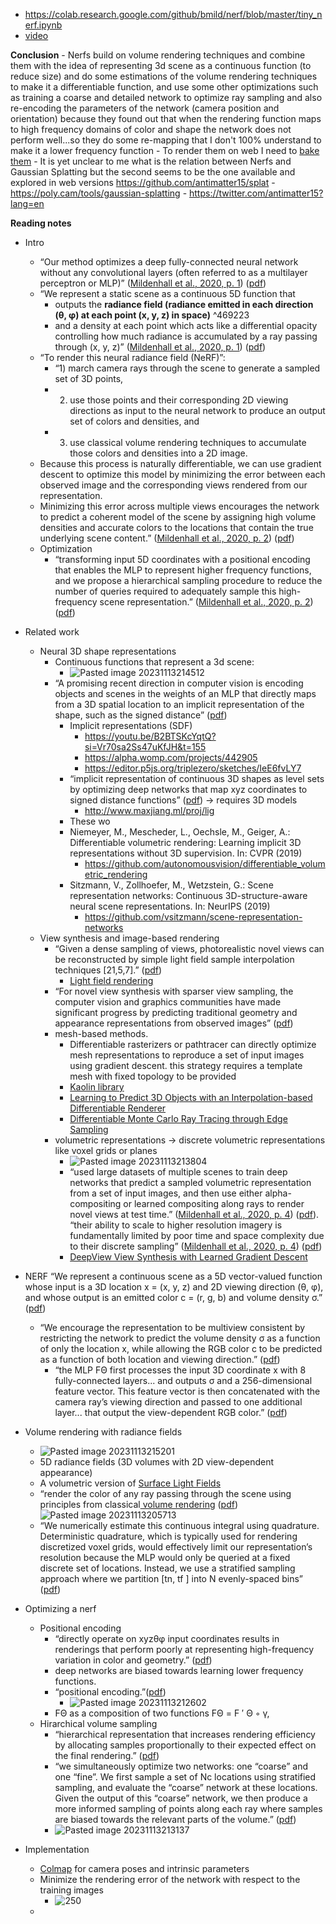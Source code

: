 - https://colab.research.google.com/github/bmild/nerf/blob/master/tiny_nerf.ipynb
- [video ](https://www.youtube.com/watch?v=dPWLybp4LL0)

**Conclusion**
	- Nerfs build on volume rendering techniques and combine them with the idea of representing 3d scene as a continuous function (to reduce size) and do some estimations of the volume rendering techniques to make it a differentiable function, and use some other optimizations such as training a coarse and detailed network to optimize ray sampling and also re-encoding the parameters of the network (camera position and orientation) because they found out that when the rendering function maps to high frequency domains of color and shape the network does not perform well...so they do some re-mapping that I don't 100% understand to make it a lower frequency function
	- To render them on web I need to [bake them](https://phog.github.io/snerg/)
	- It is yet unclear to me what is the relation between Nerfs and Gaussian Splatting but the second seems to be the one available and explored in web versions https://github.com/antimatter15/splat 
	- https://poly.cam/tools/gaussian-splatting 
	- https://twitter.com/antimatter15?lang=en

**Reading notes**
- Intro
	- “Our method optimizes a deep fully-connected neural network without any convolutional layers (often referred to as a multilayer perceptron or MLP)” ([Mildenhall et al., 2020, p. 1](zotero://select/library/items/8FBKWBMU)) ([pdf](zotero://open-pdf/library/items/JMSMQL9S?page=1&annotation=SA4L2B4Q))
	- “We represent a static scene as a continuous 5D function that 
		- outputs the **radiance field (radiance emitted in each direction (θ, φ) at each point (x, y, z) in space)** ^469223
		- and a density at each point which acts like a differential opacity controlling how much radiance is accumulated by a ray passing through (x, y, z)” ([Mildenhall et al., 2020, p. 1](zotero://select/library/items/8FBKWBMU)) ([pdf](zotero://open-pdf/library/items/JMSMQL9S?page=1&annotation=N4CY546K))
	- “To render this neural radiance field (NeRF)”: 
		- “1) march camera rays through the scene to generate a sampled set of 3D points, 
		- 2) use those points and their corresponding 2D viewing directions as input to the neural network to produce an output set of colors and densities, and 
		- 3) use classical volume rendering techniques to accumulate those colors and densities into a 2D image. 
	- Because this process is naturally differentiable, we can use gradient descent to optimize this model by minimizing the error between each observed image and the corresponding views rendered from our representation. 
	- Minimizing this error across multiple views encourages the network to predict a coherent model of the scene by assigning high volume densities and accurate colors to the locations that contain the true underlying scene content.” ([Mildenhall et al., 2020, p. 2](zotero://select/library/items/8FBKWBMU)) ([pdf](zotero://open-pdf/library/items/JMSMQL9S?page=2&annotation=RFFL2G3G))
	- Optimization
		- “transforming input 5D coordinates with a positional encoding that enables the MLP to represent higher frequency functions, and we propose a hierarchical sampling procedure to reduce the number of queries required to adequately sample this high-frequency scene representation.” ([Mildenhall et al., 2020, p. 2](zotero://select/library/items/8FBKWBMU)) ([pdf](zotero://open-pdf/library/items/JMSMQL9S?page=2&annotation=J4SNX7J3))

- Related work
	- Neural 3D shape representations
		- Continuous functions that represent a 3d scene:
			- ![Pasted image 20231113214512](Pasted%20image%2020231113214512.png)
		- “A promising recent direction in computer vision is encoding objects and scenes in the weights of an MLP that directly maps from a 3D spatial location to an implicit representation of the shape, such as the signed distance” ([pdf](zotero://open-pdf/library/items/JMSMQL9S?page=3&annotation=NYIJC6LX))
			- Implicit representations (SDF)
				- https://youtu.be/B2BTSKcYqtQ?si=Vr70sa2Ss47uKfJH&t=155
				- https://alpha.womp.com/projects/442905
				- https://editor.p5js.org/triplezero/sketches/IeE6fvLY7
			- “implicit representation of continuous 3D shapes as level sets by optimizing deep networks that map xyz coordinates to signed distance functions” ([pdf](zotero://open-pdf/library/items/JMSMQL9S?page=3&annotation=U6DEKZUW)) -> requires 3D models
				- http://www.maxjiang.ml/proj/lig
			- These wo
			- Niemeyer, M., Mescheder, L., Oechsle, M., Geiger, A.: Differentiable volumetric rendering: Learning implicit 3D representations without 3D supervision. In: CVPR (2019)
				- https://github.com/autonomousvision/differentiable_volumetric_rendering
			- Sitzmann, V., Zollhoefer, M., Wetzstein, G.: Scene representation networks: Continuous 3D-structure-aware neural scene representations. In: NeurIPS (2019)
				- https://github.com/vsitzmann/scene-representation-networks
	- View synthesis and image-based rendering
		- “Given a dense sampling of views, photorealistic novel views can be reconstructed by simple light field sample interpolation techniques [21,5,7].” ([pdf](zotero://open-pdf/library/items/JMSMQL9S?page=4&annotation=RGDW8IJX))
			- [Light field rendering ](http://www.cs.cmu.edu/afs/cs/academic/class/16823-s16/www/T2P4.pdf)
		- “For novel view synthesis with sparser view sampling, the computer vision and graphics communities have made significant progress by predicting traditional geometry and appearance representations from observed images” ([pdf](zotero://open-pdf/library/items/JMSMQL9S?page=4&annotation=XWVCYM84))
		- mesh-based methods.
			- Differentiable rasterizers or pathtracer can directly optimize mesh representations to reproduce a set of input images using gradient descent. this strategy requires a template mesh with fixed topology to be provided
			- [Kaolin library](https://github.com/NVIDIAGameWorks/kaolin)
			- [ Learning to Predict 3D Objects with an Interpolation-based Differentiable Renderer](https://research.nvidia.com/labs/toronto-ai/DIB-R/)
			- [Differentiable Monte Carlo Ray Tracing through Edge Sampling](https://people.csail.mit.edu/tzumao/diffrt/)
		- volumetric representations -> discrete volumetric representations like voxel grids or planes
			- ![Pasted image 20231113213804](Pasted%20image%2020231113213804.png)
			- “used large datasets of multiple scenes to train deep networks that predict a sampled volumetric representation from a set of input images, and then use either alpha-compositing or learned compositing along rays to render novel views at test time.” ([Mildenhall et al., 2020, p. 4](zotero://select/library/items/8FBKWBMU)) ([pdf](zotero://open-pdf/library/items/JMSMQL9S?page=4&annotation=DDFDBT7D)). “their ability to scale to higher resolution imagery is fundamentally limited by poor time and space complexity due to their discrete sampling” ([Mildenhall et al., 2020, p. 4](zotero://select/library/items/8FBKWBMU)) ([pdf](zotero://open-pdf/library/items/JMSMQL9S?page=4&annotation=E3KVBLA7))
			- [DeepView View Synthesis with Learned Gradient Descent](https://augmentedperception.github.io/deepview/)
		
- NERF
	“We represent a continuous scene as a 5D vector-valued function whose input is a 3D location x = (x, y, z) and 2D viewing direction (θ, φ), and whose output is an emitted color c = (r, g, b) and volume density σ.” ([pdf](zotero://open-pdf/library/items/JMSMQL9S?page=4&annotation=CETDTPAE))
	
	- “We encourage the representation to be multiview consistent by restricting the network to predict the volume density σ as a function of only the location x, while allowing the RGB color c to be predicted as a function of both location and viewing direction.” ([pdf](zotero://open-pdf/library/items/JMSMQL9S?page=5&annotation=DNZMZAYE))
		- “the MLP FΘ first processes the input 3D coordinate x with 8 fully-connected layers... and outputs σ and a 256-dimensional feature vector. This feature vector is then concatenated with the camera ray’s viewing direction and passed to one additional layer... that output the view-dependent RGB color.”  ([pdf](zotero://open-pdf/library/items/JMSMQL9S?page=5&annotation=3V7EPA8Y))
	
- Volume rendering with radiance fields
	- ![Pasted image 20231113215201](Pasted%20image%2020231113215201.png)
	- 5D radiance fields (3D volumes with 2D view-dependent appearance)
	- A volumetric version of [Surface Light Fields](https://grail.cs.washington.edu/projects/slf/)
	- “render the color of any ray passing through the scene using principles from classical[ volume rendering](https://www.youtube.com/watch?v=y4KdxaMC69w)  ([pdf](zotero://open-pdf/library/items/JMSMQL9S?page=5&annotation=RWSHXLPR))
	![Pasted image 20231113205713](Pasted%20image%2020231113205713.png)
	- “We numerically estimate this continuous integral using quadrature. Deterministic quadrature, which is typically used for rendering discretized voxel grids, would effectively limit our representation’s resolution because the MLP would only be queried at a fixed discrete set of locations. Instead, we use a stratified sampling approach where we partition [tn, tf ] into N evenly-spaced bins” ([pdf](zotero://open-pdf/library/items/JMSMQL9S?page=6&annotation=7AIFY6V5))

- Optimizing a nerf
	- Positional encoding
		- “directly operate on xyzθφ input coordinates results in renderings that perform poorly at representing high-frequency variation in color and geometry.” ([pdf](zotero://open-pdf/library/items/JMSMQL9S?page=7&annotation=V3PTPQAT))
		- deep networks are biased towards learning lower frequency functions.
		- “positional encoding.”([pdf](zotero://open-pdf/library/items/JMSMQL9S?page=8&annotation=FL2QIMB9))
			- ![Pasted image 20231113212602](Pasted%20image%2020231113212602.png)
		- FΘ as a composition of two functions FΘ = F ′ Θ ◦ γ,
	- Hirarchical volume sampling
		- “hierarchical representation that increases rendering efficiency by allocating samples proportionally to their expected effect on the final rendering.” ([pdf](zotero://open-pdf/library/items/JMSMQL9S?page=8&annotation=K6YI759Q))
		- “we simultaneously optimize two networks: one “coarse” and one “fine”. We first sample a set of Nc locations using stratified sampling, and evaluate the “coarse” network at these locations. Given the output of this “coarse” network, we then produce a more informed sampling of points along each ray where samples are biased towards the relevant parts of the volume.” ([pdf](zotero://open-pdf/library/items/JMSMQL9S?page=8&annotation=7ZTLKKKI))
		- ![Pasted image 20231113213137](Pasted%20image%2020231113213137.png)
		
- Implementation
	- [Colmap](https://github.com/colmap/colmap) for camera poses and intrinsic parameters
	- Minimize the rendering error of the network with respect to the training images
		- ![250](Pasted%20image%2020231113215918.png)
	- 